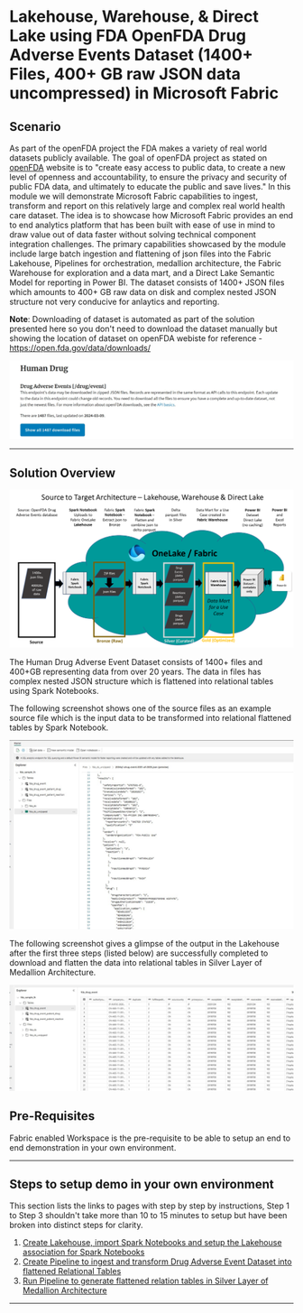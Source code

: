 # Lakehouse, Warehouse, & Direct Lake using FDA OpenFDA Drug Adverse Events Dataset (1400+ Files, 400+ GB raw JSON data uncompressed) in Microsoft Fabric 

## Scenario
As part of the openFDA project the FDA makes a variety of real world datasets publicly available. The goal of openFDA project as stated on [openFDA](https://open.fda.gov/about/) website is to "create easy access to public data, to create a new level of openness and accountability, to ensure the privacy and security of public FDA data, and ultimately to educate the public and save lives." In this module we will demonstrate Microsoft Fabric capabilities to ingest, transform and report on this relatively large and complex real world health care dataset. The idea is to showcase how Microsoft Fabric provides an end to end analytics platform that has been built with ease of use in mind to draw value out of data faster without solving technical component integration challenges. The primary capabilities showcased by the module include large batch ingestion and flattening of json files into the Fabric Lakehouse, Pipelines for orchestration, medallion architecture, the Fabric Warehouse for exploration and a data mart, and a Direct Lake Semantic Model for reporting in Power BI. The dataset consists of 1400+ JSON files which amounts to 400+ GB raw data on disk and complex nested JSON structure not very conducive for anlaytics and reporting.


**Note**: Downloading of dataset is automated as part of the solution presented here so you don't need to download the dataset manually but showing the location of dataset on openFDA webiste for reference - https://open.fda.gov/data/downloads/ 

![Drug Event Dataset](./images/DrugAdverseEventDataset.jpg)

***

## Solution Overview
![Drug Event Dataset](./images/SourceToTarget.png)

The Human Drug Adverse Event Dataset consists of 1400+ files and 400+GB representing data from over 20 years. The data in files has complex nested JSON structure which is flattened into relational tables using Spark Notebooks. 

The following screenshot shows one of the source files as an example source file which is the input data to be transformed into relational flattened tables by Spark Notebook.

![Raw JSON](./images/RawJSON.jpg)

The following screenshot gives a glimpse of the output in the Lakehouse after the first three steps (listed below) are successfully completed to download and flatten the data into relational tables in Silver Layer of Medallion Architecture.

![Flattened RelationalTables](./images/Lakehouse-PipelineJobComplete.jpg)

## Pre-Requisites
Fabric enabled Workspace is the pre-requisite to be able to setup an end to end demonstration in your own environment.

***

## Steps to setup demo in your own environment

This section lists the links to pages with step by step by instructions, Step 1 to Step 3 shouldn't take more than 10 to 15 minutes to setup but have been broken into distinct steps for clarity.

1. [Create Lakehouse, import Spark Notebooks and setup the Lakehouse association for Spark Notebooks](./docs/01-CreateLakehouse-SetupNotebooks.md)
2. [Create Pipeline to ingest and transform Drug Adverse Event Dataset into flattened Relational Tables](./docs/02-CreatePipeline.md)
3. [Run Pipeline to generate flattened relation tables in Silver Layer of Medallion Architecture](./docs/03-RunPipeline.md)

***

